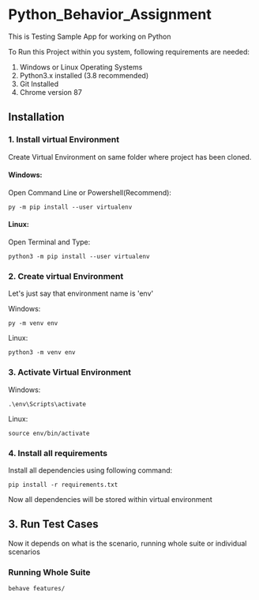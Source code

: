 # Python_Behavior_Assignment
This is Testing Sample App for working on Python 

To Run this Project within you system, following requirements are needed:

1. Windows or Linux Operating Systems
2. Python3.x installed (3.8 recommended)
3. Git Installed
4. Chrome version 87

## Installation 

### 1.  Install virtual Environment

Create Virtual Environment on same folder where project has been cloned.

#### Windows:

Open Command Line or Powershell(Recommend):

`py -m pip install --user virtualenv`

#### Linux:

Open Terminal and Type:

`python3 -m pip install --user virtualenv`

### 2.  Create virtual Environment
Let's just say that environment name is 'env'

Windows:

`py -m venv env`

Linux:

`python3 -m venv env`


### 3. Activate Virtual Environment
Windows:

`.\env\Scripts\activate`

Linux:

`source env/bin/activate`

### 4.  Install all requirements

Install all dependencies using following command:

`pip install -r requirements.txt`

Now all dependencies will be stored within virtual environment


## 3. Run Test Cases

Now it depends on what is the scenario, running whole suite or individual scenarios

### Running Whole Suite

`behave features/`